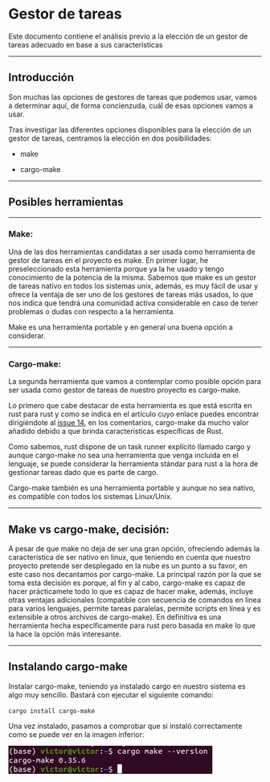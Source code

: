 # Gestor de tareas

Este documento contiene el análisis previo a la elección de un gestor de tareas adecuado en base a sus características

---
## Introducción

Son muchas las opciones de gestores de tareas que podemos usar, vamos a determinar aquí, de forma concienzuda, cuál de esas opciones vamos a usar.

Tras investigar las diferentes opciones disponibles para la elección de un gestor de tareas, centramos la elección en dos posibilidades:

- make

- cargo-make

---
## Posibles herramientas
---
### Make:

Una de las dos herramientas candidatas a ser usada como herramienta de gestor de tareas en el proyecto es make. En primer lugar, he preseleccionado esta herramienta porque ya la he usado y tengo conocimiento de la potencia de la misma.
Sabemos que make es un gestor de tareas nativo en todos los sistemas unix, además, es muy fácil de usar y ofrece la ventaja de ser uno de los gestores de tareas más usados, lo que nos indica que tendrá una comunidad activa considerable en caso de tener problemas o dudas con respecto a la herramienta.

Make es una herramienta portable y en general una buena opción a considerar.

---
### Cargo-make:

La segunda herramienta que vamos a contemplar como posible opción para ser usada como gestor de tareas de nuestro proyecto es cargo-make. 

Lo primero que cabe destacar de esta herramienta es que está escrita en rust para rust y como se indica en el artículo cuyo enlace puedes encontrar dirigiéndote al [issue 14](https://github.com/vtt0001/NewPhone/issues/14), en los comentarios, cargo-make da mucho valor añadido debido a que brinda características específicas de Rust.

Como sabemos, rust dispone de un task runner explícito llamado cargo y aunque cargo-make no sea una herramienta que venga incluida en el lenguaje, se puede considerar la herramienta stándar para rust a la hora de gestionar tareas dado que es parte de cargo.

Cargo-make también es una herramienta portable y aunque no sea nativo, es compatible con todos los sistemas Linux/Unix.

---
## Make vs cargo-make, decisión:

A pesar de que make no deja de ser una gran opción, ofreciendo además la característica de ser nativo en linux, que teniendo en cuenta que nuestro proyecto pretende ser desplegado en la nube es un punto a su favor, en este caso nos decantamos por cargo-make. La principal razón por la que se toma esta decisión es porque, al fin y al cabo, cargo-make es capaz de hacer prácticamete todo lo que es capaz de hacer make, además, incluye otras ventajas adicionales (compatible con secuencia de comandos en linea para varios lenguajes, permite tareas paralelas, permite scripts en línea y es extensible a otros archivos de cargo-make). En definitiva es una herramienta hecha específicamente para rust pero basada en make lo que la hace la opción más interesante.

---
## Instalando cargo-make

Instalar cargo-make, teniendo ya instalado cargo en nuestro sistema es algo muy sencillo. Bastará con ejecutar el siguiente comando:

<code>cargo install cargo-make</code>

Una vez instalado, pasamos a comprobar que si instaló correctamente como se puede ver en la imagen inferior:

![imageGT](https://github.com/vtt0001/NewPhone/blob/main/Img/cargo-make%20--version.png)

